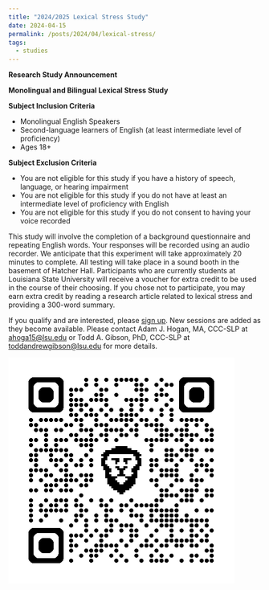 ```yaml
---
title: "2024/2025 Lexical Stress Study"
date: 2024-04-15
permalink: /posts/2024/04/lexical-stress/
tags:
  - studies
---
```


**Research Study Announcement**

**Monolingual and Bilingual Lexical Stress Study**

**Subject Inclusion Criteria**
* Monolingual English Speakers
* Second-language learners of English (at least intermediate level of proficiency)
* Ages 18+

**Subject Exclusion Criteria**
* You are not eligible for this study if you have a history of speech, language, or hearing impairment
* You are not eligible for this study if you do not have at least an intermediate level of proficiency with English
* You are not eligible for this study if you do not consent to having your voice recorded

This study will involve the completion of a background questionnaire and repeating English words. Your responses will be recorded using an audio recorder. We anticipate that this experiment will take approximately 20 minutes to complete. All testing will take place in a sound booth in the basement of Hatcher Hall. Participants who are currently students at Louisiana State
University will receive a voucher for extra credit to be used in the course of their choosing. If you chose not to participate, you may earn extra credit by reading a research article related to
lexical stress and providing a 300-word summary.

If you qualify and are interested, please [sign up](https://doodle.com/sign-up-sheet/organize/9ba8da48-c385-4390-b104-7fd78850c0d5). New sessions are added as they become available. Please contact Adam J. Hogan, MA, CCC-SLP at ahoga15@lsu.edu or Todd A. Gibson, PhD, CCC-SLP at toddandrewgibson@lsu.edu for more details.

![Sign-up QR Code](/images/qrcode_doodle.com.png)
